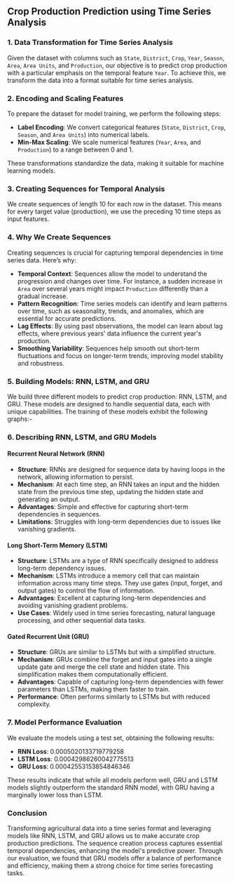 ## Crop Production Prediction using Time Series Analysis


### 1. Data Transformation for Time Series Analysis

Given the dataset with columns such as `State`, `District`, `Crop`, `Year`, `Season`, `Area`, `Area Units`, and `Production`, our objective is to predict crop production with a particular emphasis on the temporal feature `Year`. To achieve this, we transform the data into a format suitable for time series analysis.

### 2. Encoding and Scaling Features

To prepare the dataset for model training, we perform the following steps:
- **Label Encoding**: We convert categorical features (`State`, `District`, `Crop`, `Season`, and `Area Units`) into numerical labels.
- **Min-Max Scaling**: We scale numerical features (`Year`, `Area`, and `Production`) to a range between 0 and 1.

These transformations standardize the data, making it suitable for machine learning models.

### 3. Creating Sequences for Temporal Analysis

We create sequences of length 10 for each row in the dataset. This means for every target value (production), we use the preceding 10 time steps as input features. 

### 4. Why We Create Sequences

Creating sequences is crucial for capturing temporal dependencies in time series data. Here’s why:

- **Temporal Context**: Sequences allow the model to understand the progression and changes over time. For instance, a sudden increase in `Area` over several years might impact `Production` differently than a gradual increase.
- **Pattern Recognition**: Time series models can identify and learn patterns over time, such as seasonality, trends, and anomalies, which are essential for accurate predictions.
- **Lag Effects**: By using past observations, the model can learn about lag effects, where previous years' data influence the current year's production.
- **Smoothing Variability**: Sequences help smooth out short-term fluctuations and focus on longer-term trends, improving model stability and robustness.

### 5. Building Models: RNN, LSTM, and GRU

We build three different models to predict crop production: RNN, LSTM, and GRU. These models are designed to handle sequential data, each with unique capabilities. The training of these models exhibit the following graphs:-


### 6. Describing RNN, LSTM, and GRU Models

#### Recurrent Neural Network (RNN)

- **Structure**: RNNs are designed for sequence data by having loops in the network, allowing information to persist.
- **Mechanism**: At each time step, an RNN takes an input and the hidden state from the previous time step, updating the hidden state and generating an output.
- **Advantages**: Simple and effective for capturing short-term dependencies in sequences.
- **Limitations**: Struggles with long-term dependencies due to issues like vanishing gradients.

#### Long Short-Term Memory (LSTM)

- **Structure**: LSTMs are a type of RNN specifically designed to address long-term dependency issues.
- **Mechanism**: LSTMs introduce a memory cell that can maintain information across many time steps. They use gates (input, forget, and output gates) to control the flow of information.
- **Advantages**: Excellent at capturing long-term dependencies and avoiding vanishing gradient problems.
- **Use Cases**: Widely used in time series forecasting, natural language processing, and other sequential data tasks.

#### Gated Recurrent Unit (GRU)

- **Structure**: GRUs are similar to LSTMs but with a simplified structure.
- **Mechanism**: GRUs combine the forget and input gates into a single update gate and merge the cell state and hidden state. This simplification makes them computationally efficient.
- **Advantages**: Capable of capturing long-term dependencies with fewer parameters than LSTMs, making them faster to train.
- **Performance**: Often performs similarly to LSTMs but with reduced complexity.

### 7. Model Performance Evaluation

We evaluate the models using a test set, obtaining the following results:

- **RNN Loss**: 0.0005020133719779258
- **LSTM Loss**: 0.00042986260042775513
- **GRU Loss**: 0.00042553153854846346

These results indicate that while all models perform well, GRU and LSTM models slightly outperform the standard RNN model, with GRU having a marginally lower loss than LSTM.

### Conclusion

Transforming agricultural data into a time series format and leveraging models like RNN, LSTM, and GRU allows us to make accurate crop production predictions. The sequence creation process captures essential temporal dependencies, enhancing the model's predictive power. Through our evaluation, we found that GRU models offer a balance of performance and efficiency, making them a strong choice for time series forecasting tasks.


